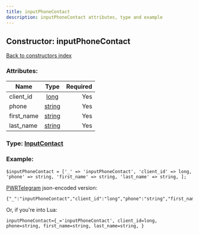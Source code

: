 ```yaml
---
title: inputPhoneContact
description: inputPhoneContact attributes, type and example
---
```

## Constructor: inputPhoneContact  
[Back to constructors index](index.md)



### Attributes:

| Name     |    Type       | Required |
|----------|:-------------:|---------:|
|client\_id|[long](../types/long.md) | Yes|
|phone|[string](../types/string.md) | Yes|
|first\_name|[string](../types/string.md) | Yes|
|last\_name|[string](../types/string.md) | Yes|



### Type: [InputContact](../types/InputContact.md)


### Example:

```
$inputPhoneContact = ['_' => 'inputPhoneContact', 'client_id' => long, 'phone' => string, 'first_name' => string, 'last_name' => string, ];
```  

[PWRTelegram](https://pwrtelegram.xyz) json-encoded version:

```
{"_":"inputPhoneContact","client_id":"long","phone":"string","first_name":"string","last_name":"string"}
```


Or, if you're into Lua:  


```
inputPhoneContact={_='inputPhoneContact', client_id=long, phone=string, first_name=string, last_name=string, }

```


